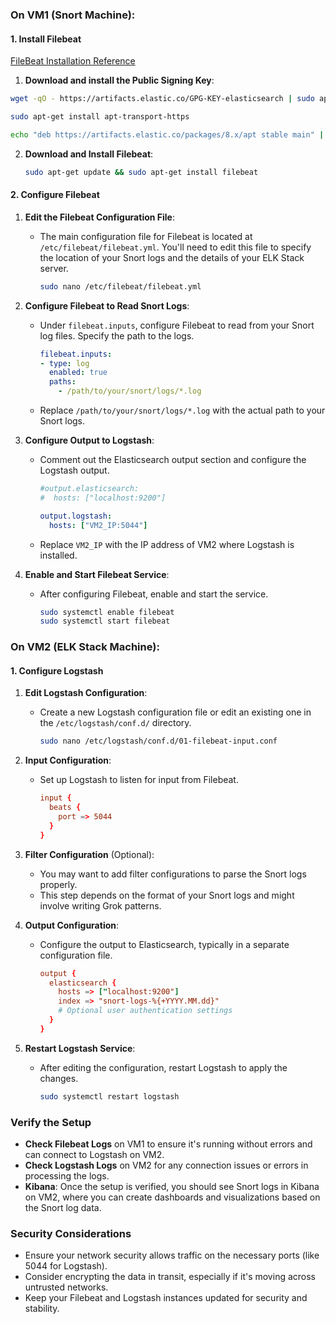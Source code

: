 ### On VM1 (Snort Machine):

#### 1. **Install Filebeat**

[FileBeat Installation Reference](https://www.elastic.co/guide/en/beats/filebeat/8.11/setup-repositories.html#_apt)

1. **Download and install the Public Signing Key**:
  ```bash
  wget -qO - https://artifacts.elastic.co/GPG-KEY-elasticsearch | sudo apt-key add -
  ```

  ```bash
  sudo apt-get install apt-transport-https
  ```

  ```bash
  echo "deb https://artifacts.elastic.co/packages/8.x/apt stable main" | sudo tee -a /etc/apt/sources.list.d/elastic-8.x.list
  ```
2. **Download and Install Filebeat**:
     ```bash
     sudo apt-get update && sudo apt-get install filebeat
     ```

#### 2. **Configure Filebeat**

1. **Edit the Filebeat Configuration File**:
   - The main configuration file for Filebeat is located at `/etc/filebeat/filebeat.yml`. You'll need to edit this file to specify the location of your Snort logs and the details of your ELK Stack server.
     ```bash
     sudo nano /etc/filebeat/filebeat.yml
     ```

2. **Configure Filebeat to Read Snort Logs**:
   - Under `filebeat.inputs`, configure Filebeat to read from your Snort log files. Specify the path to the logs.
     ```yaml
     filebeat.inputs:
     - type: log
       enabled: true
       paths:
         - /path/to/your/snort/logs/*.log
     ```
   - Replace `/path/to/your/snort/logs/*.log` with the actual path to your Snort logs.

3. **Configure Output to Logstash**:
   - Comment out the Elasticsearch output section and configure the Logstash output.
     ```yaml
     #output.elasticsearch:
     #  hosts: ["localhost:9200"]

     output.logstash:
       hosts: ["VM2_IP:5044"]
     ```
   - Replace `VM2_IP` with the IP address of VM2 where Logstash is installed.

4. **Enable and Start Filebeat Service**:
   - After configuring Filebeat, enable and start the service.
     ```bash
     sudo systemctl enable filebeat
     sudo systemctl start filebeat
     ```

### On VM2 (ELK Stack Machine):

#### 1. **Configure Logstash**

1. **Edit Logstash Configuration**:
   - Create a new Logstash configuration file or edit an existing one in the `/etc/logstash/conf.d/` directory.
     ```bash
     sudo nano /etc/logstash/conf.d/01-filebeat-input.conf
     ```
   
2. **Input Configuration**:
   - Set up Logstash to listen for input from Filebeat.
     ```conf
     input {
       beats {
         port => 5044
       }
     }
     ```

3. **Filter Configuration** (Optional):
   - You may want to add filter configurations to parse the Snort logs properly.
   - This step depends on the format of your Snort logs and might involve writing Grok patterns.

4. **Output Configuration**:
   - Configure the output to Elasticsearch, typically in a separate configuration file.
     ```conf
     output {
       elasticsearch {
         hosts => ["localhost:9200"]
         index => "snort-logs-%{+YYYY.MM.dd}"
         # Optional user authentication settings
       }
     }
     ```

5. **Restart Logstash Service**:
   - After editing the configuration, restart Logstash to apply the changes.
     ```bash
     sudo systemctl restart logstash
     ```

### Verify the Setup

- **Check Filebeat Logs** on VM1 to ensure it's running without errors and can connect to Logstash on VM2.
- **Check Logstash Logs** on VM2 for any connection issues or errors in processing the logs.
- **Kibana**: Once the setup is verified, you should see Snort logs in Kibana on VM2, where you can create dashboards and visualizations based on the Snort log data.

### Security Considerations

- Ensure your network security allows traffic on the necessary ports (like 5044 for Logstash).
- Consider encrypting the data in transit, especially if it's moving across untrusted networks.
- Keep your Filebeat and Logstash instances updated for security and stability.
